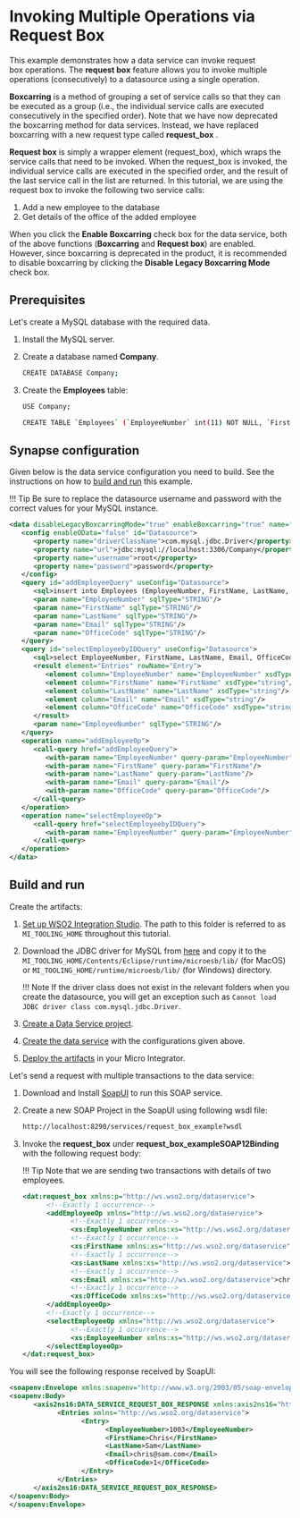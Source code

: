 # Invoking Multiple Operations via Request Box

This example demonstrates how a data service can invoke request
box operations. The **request box** feature allows you to invoke
multiple operations (consecutively) to a datasource using a single
operation.

**Boxcarring** is a method of grouping a set of service calls so that
they can be executed as a group (i.e., the individual service calls are
executed consecutively in the specified order). Note that we have now
deprecated the boxcarring method for data services. Instead, we have
replaced boxcarring with a new request type called **request_box** .

**Request box** is simply a wrapper element (request_box), which wraps
the service calls that need to be invoked. When the request_box is
invoked, the individual service calls are executed in the specified
order, and the result of the last service call in the list are returned.
In this tutorial, we are using the request box to invoke the following
two service calls:

1.  Add a new employee to the database
2.  Get details of the office of the added employee

When you click the **Enable Boxcarring** check box for the data service,
both of the above functions (**Boxcarring** and **Request box**) are
enabled. However, since boxcarring is deprecated in the product, it is
recommended to disable boxcarring by clicking the **Disable Legacy
Boxcarring Mode** check box.

## Prerequisites

Let's create a MySQL database with the required data.

1. Install the MySQL server.
2. Create a database named **Company**.

      ```bash
      CREATE DATABASE Company;
      ```

3. Create the **Employees** table:

      ```bash
      USE Company;

      CREATE TABLE `Employees` (`EmployeeNumber` int(11) NOT NULL, `FirstName` varchar(255) NOT NULL, `LastName` varchar(255) DEFAULT NULL, `Email` varchar(255) DEFAULT NULL, `JobTitle` varchar(255) DEFAULT NULL, `OfficeCode` int(11) NOT NULL, PRIMARY KEY (`EmployeeNumber`,`OfficeCode`));
      ```

## Synapse configuration
Given below is the data service configuration you need to build. See the instructions on how to [build and run](#build-and-run) this example.

!!! Tip
    Be sure to replace the datasource username and password with the correct values for your MySQL instance.

```xml
<data disableLegacyBoxcarringMode="true" enableBoxcarring="true" name="request_box_example" transports="http https local">
   <config enableOData="false" id="Datasource">
      <property name="driverClassName">com.mysql.jdbc.Driver</property>
      <property name="url">jdbc:mysql://localhost:3306/Company</property>
      <property name="username">root</property>
      <property name="password">password</property>
   </config>
   <query id="addEmployeeQuery" useConfig="Datasource">
      <sql>insert into Employees (EmployeeNumber, FirstName, LastName, Email,OfficeCode) values(:EmployeeNumber,:FirstName,:LastName,:Email,:OfficeCode)</sql>
      <param name="EmployeeNumber" sqlType="STRING"/>
      <param name="FirstName" sqlType="STRING"/>
      <param name="LastName" sqlType="STRING"/>
      <param name="Email" sqlType="STRING"/>
      <param name="OfficeCode" sqlType="STRING"/>
   </query>
   <query id="selectEmployeebyIDQuery" useConfig="Datasource">
      <sql>select EmployeeNumber, FirstName, LastName, Email, OfficeCode from Employees where EmployeeNumber=:EmployeeNumber</sql>
      <result element="Entries" rowName="Entry">
         <element column="EmployeeNumber" name="EmployeeNumber" xsdType="string"/>
         <element column="FirstName" name="FirstName" xsdType="string"/>
         <element column="LastName" name="LastName" xsdType="string"/>
         <element column="Email" name="Email" xsdType="string"/>
         <element column="OfficeCode" name="OfficeCode" xsdType="string"/>
      </result>
      <param name="EmployeeNumber" sqlType="STRING"/>
   </query>
   <operation name="addEmployeeOp">
      <call-query href="addEmployeeQuery">
         <with-param name="EmployeeNumber" query-param="EmployeeNumber"/>
         <with-param name="FirstName" query-param="FirstName"/>
         <with-param name="LastName" query-param="LastName"/>
         <with-param name="Email" query-param="Email"/>
         <with-param name="OfficeCode" query-param="OfficeCode"/>
      </call-query>
   </operation>
   <operation name="selectEmployeeOp">
      <call-query href="selectEmployeebyIDQuery">
         <with-param name="EmployeeNumber" query-param="EmployeeNumber"/>
      </call-query>
   </operation>
</data>
```

## Build and run

Create the artifacts:

1. [Set up WSO2 Integration Studio]({{base_path}}/integrate/develop/installing-wso2-integration-studio). The path to this folder is referred to as `MI_TOOLING_HOME` throughout this tutorial.
2.  Download the JDBC driver for MySQL from [here](http://dev.mysql.com/downloads/connector/j/) and copy it to the `MI_TOOLING_HOME/Contents/Eclipse/runtime/microesb/lib/` (for MacOS) or 
`MI_TOOLING_HOME/runtime/microesb/lib/` (for Windows) directory. 

    !!! Note
        If the driver class does not exist in the relevant folders when you create the datasource, you will get an exception such as `Cannot load JDBC driver class com.mysql.jdbc.Driver`.
        
3. [Create a Data Service project]({{base_path}}/integrate/develop/create-data-services-configs).
4. [Create the data service]({{base_path}}/integrate/develop/creating-artifacts/data-services/creating-data-services) with the configurations given above.
5. [Deploy the artifacts]({{base_path}}/integrate/develop/deploy-artifacts) in your Micro Integrator.

Let's send a request with multiple transactions to the data service:

1. Download and Install [SoapUI](https://www.soapui.org/downloads/soapui.html) to run this SOAP service.
2. Create a new SOAP Project in the SoapUI using following wsdl file:
   ```bash
   http://localhost:8290/services/request_box_example?wsdl
   ```

3. Invoke the **request_box** under **request_box_exampleSOAP12Binding** with the following request body:

   !!! Tip
       Note that we are sending two transactions with details of two employees.

      ```xml
      <dat:request_box xmlns:p="http://ws.wso2.org/dataservice">
            <!--Exactly 1 occurrence-->
            <addEmployeeOp xmlns="http://ws.wso2.org/dataservice">
                  <!--Exactly 1 occurrence-->
                  <xs:EmployeeNumber xmlns:xs="http://ws.wso2.org/dataservice">1003</xs:EmployeeNumber>
                  <!--Exactly 1 occurrence-->
                  <xs:FirstName xmlns:xs="http://ws.wso2.org/dataservice">Chris</xs:FirstName>
                  <!--Exactly 1 occurrence-->
                  <xs:LastName xmlns:xs="http://ws.wso2.org/dataservice">Sam</xs:LastName>
                  <!--Exactly 1 occurrence-->
                  <xs:Email xmlns:xs="http://ws.wso2.org/dataservice">chris@sam.com</xs:Email>
                  <!--Exactly 1 occurrence-->
                  <xs:OfficeCode xmlns:xs="http://ws.wso2.org/dataservice">1</xs:OfficeCode>
            </addEmployeeOp>
            <!--Exactly 1 occurrence-->
            <selectEmployeeOp xmlns="http://ws.wso2.org/dataservice">
                  <!--Exactly 1 occurrence-->
                  <xs:EmployeeNumber xmlns:xs="http://ws.wso2.org/dataservice">1003</xs:EmployeeNumber>
            </selectEmployeeOp>
      </dat:request_box>
      ```

You will see the following response received by SoapUI:

```xml
<soapenv:Envelope xmlns:soapenv="http://www.w3.org/2003/05/soap-envelope">
<soapenv:Body>
      <axis2ns16:DATA_SERVICE_REQUEST_BOX_RESPONSE xmlns:axis2ns16="http://ws.wso2.org/dataservice">
            <Entries xmlns="http://ws.wso2.org/dataservice">
                  <Entry>
                        <EmployeeNumber>1003</EmployeeNumber>
                        <FirstName>Chris</FirstName>
                        <LastName>Sam</LastName>
                        <Email>chris@sam.com</Email>
                        <OfficeCode>1</OfficeCode>
                  </Entry>
            </Entries>
      </axis2ns16:DATA_SERVICE_REQUEST_BOX_RESPONSE>
</soapenv:Body>
</soapenv:Envelope>
```
